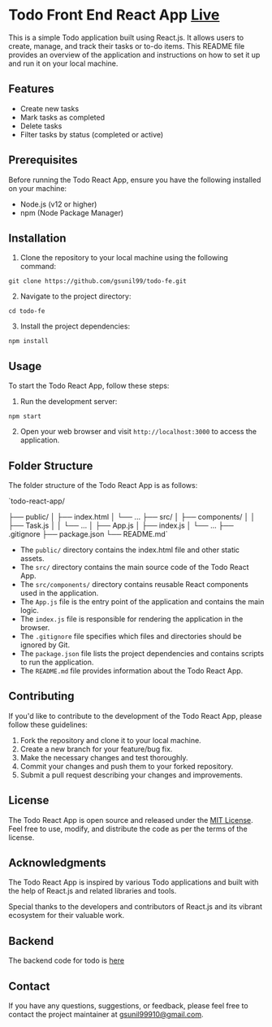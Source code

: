 # Todo Front End React App [Live](https://gsunil-todo.netlify.app/)

This is a simple Todo application built using React.js. It allows users to create, manage, and track their tasks or to-do items. This README file provides an overview of the application and instructions on how to set it up and run it on your local machine.

## Features

-   Create new tasks
-   Mark tasks as completed
-   Delete tasks
-   Filter tasks by status (completed or active)

## Prerequisites

Before running the Todo React App, ensure you have the following installed on your machine:

-   Node.js (v12 or higher)
-   npm (Node Package Manager)

## Installation

1.  Clone the repository to your local machine using the following command:

`git clone https://github.com/gsunil99/todo-fe.git` 

2.  Navigate to the project directory:

`cd todo-fe` 

3.  Install the project dependencies:

`npm install` 

## Usage

To start the Todo React App, follow these steps:

1.  Run the development server:

`npm start` 

2.  Open your web browser and visit `http://localhost:3000` to access the application.

## Folder Structure

The folder structure of the Todo React App is as follows:

`todo-react-app/

  ├── public/
  │   ├── index.html
  │   └── ...
  ├── src/
  │   ├── components/
  │   │   ├── Task.js
  │   │   └── ...
  │   ├── App.js
  │   ├── index.js
  │   └── ...
  ├── .gitignore
  ├── package.json
  └── README.md`

-   The `public/` directory contains the index.html file and other static assets.
-   The `src/` directory contains the main source code of the Todo React App.
-   The `src/components/` directory contains reusable React components used in the application.
-   The `App.js` file is the entry point of the application and contains the main logic.
-   The `index.js` file is responsible for rendering the application in the browser.
-   The `.gitignore` file specifies which files and directories should be ignored by Git.
-   The `package.json` file lists the project dependencies and contains scripts to run the application.
-   The `README.md` file provides information about the Todo React App.

## Contributing

If you'd like to contribute to the development of the Todo React App, please follow these guidelines:

1.  Fork the repository and clone it to your local machine.
2.  Create a new branch for your feature/bug fix.
3.  Make the necessary changes and test thoroughly.
4.  Commit your changes and push them to your forked repository.
5.  Submit a pull request describing your changes and improvements.

## License

The Todo React App is open source and released under the [MIT License](https://chat.openai.com/LICENSE). Feel free to use, modify, and distribute the code as per the terms of the license.

## Acknowledgments

The Todo React App is inspired by various Todo applications and built with the help of React.js and related libraries and tools.

Special thanks to the developers and contributors of React.js and its vibrant ecosystem for their valuable work.

## Backend
The backend code for todo is [here](https://github.com/gsunil99/todoApp)

## Contact

If you have any questions, suggestions, or feedback, please feel free to contact the project maintainer at [gsunil99910@gmail.com](mailto:gsunil99910@gmail.com).
